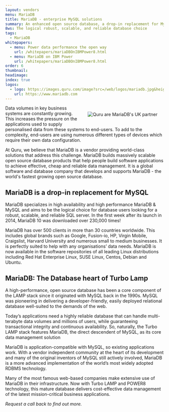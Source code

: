 ```yaml
---
layout: vendors
menu: MariaDB
title: MariaDB - enterprise MySQL solutions
summary: An enhanced open source database, a drop-in replacement for MySQL.
8ws: The logical robust, scalable, and reliable database choice
tags:
  - MariaDB
whitepapers:
  - menu: Power data performance the open way
    url: /whitepapers/mariaDBOnIBMPower8.html
  - menu: MariaDB on IBM Power
    url: /whitepapers/mariaDBOnIBMPower8.html
order: 6
thumbnail:
headimage:
index: true
logos:
  - logo: https://images.quru.com/image?src=/web/logos/mariadb.jpg&height=100
    url: https://www.mariadb.com
---
```


<div id="image" style="float: right; padding: 20px 20px"> <img class="clickable" src="http://images.quru.com/image?src=web/logos/mariadb.jpg&width=300" title="MariaDB" alt="Quru are MariaDB's UK partner"> </div>

Data volumes in key business systems are constantly growing. This increases the pressure on the applications used to supply personalised data from these systems to end-users. To add to the complexity, end-users are using numerous different types of devices which require their own data configuration.

At Quru, we believe that MariaDB is a vendor providing world-class solutions that address this challenge. MariaDB builds massively scalable open source database products that help people build software applications to achieve effective, cheap and reliable data management. It is a global software and database company that develops and supports MariaDB - the world's fastest growing open source database.

## MariaDB is a drop-in replacement for MySQL ##

MariaDB specializes in high availability and high performance MariaDB & MySQL and aims to be the logical choice for database users looking for a robust, scalable, and reliable SQL server. In the first week after its launch in 2014, MariaDB 10 was downloaded over 230,000 times!

MariaDB has over 500 clients in more than 30 countries worldwide. This includes global brands such as Google, Fusion-io, HP, Virgin Mobile, Craigslist, Harvard University and numerous small to medium businesses. It is perfectly suited to help with any organisations’ data needs. MariaDB is now available in the software repositories of all leading Linux distributions including Red Hat Enterprise Linux, SUSE Linux, Centos, Debian and Ubuntu.

## MariaDB: The Database heart of Turbo Lamp ##

A high-performance, open source database has been a core component of the LAMP stack since it originated with MySQL back in the 1990s. MySQL was pioneering in delivering a developer-friendly, easily deployed relational database well-suited to the demands of the web.

Today’s applications need a highly reliable database that can handle multi-terabyte data volumes and millions of users, while guaranteeing transactional integrity and continuous availability. So, naturally, the Turbo LAMP stack features MariaDB, the direct descendent of MySQL, as its core data management solution

MariaDB is application-compatible with MySQL, so existing applications work. With a vendor independent community at the heart of its development and many of the original inventors of MySQL still actively involved, MariaDB is a more advanced implementation of the world’s most widely adopted RDBMS technology.

Many of the most famous web-based companies make extensive use of MariaDB in their infrastructure. Now with Turbo LAMP and POWER8 technology, this mature database delivers cost-effective data management of the latest mission-critical business applications.

*Request a call back to find out more.*
